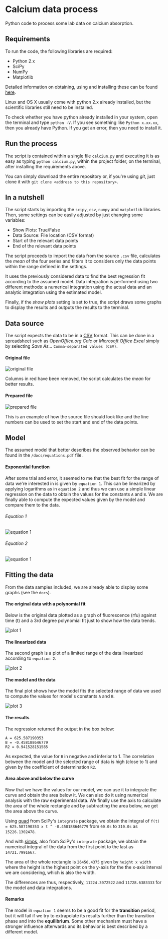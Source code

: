 # Calcium data process

Python code to process some lab data on calcium absorption.

## Requirements

To run the code, the following libraries are required:
* Python 2.x
* SciPy
* NumPy
* Matplotlib

Detailed information on obtaining, using and installing these can be found [here](http://www.scipy.org/install.html).

Linux and OS X usually come with python 2.x already installed, but the scientific libraries still need to be installed.

To check whether you have python already installed in your system, open the terminal and type `python -V`. If you see something like `Python x.xx.xx`, then you already have Python. If you get an error, then you need to install it.

## Run the process

The script is contained within a single file `calcium.py` and executing it is as easy as typing `python calcium.py`, within the project folder, on the terminal, after installing the requirements above.

You can simply download the entire repository or, if you're using _git_, just clone it with `git clone <address to this repository>`.

## In a nutshell

The script starts by importing the `scipy`, `csv`, `numpy` and `matplotlib` libraries. Then, some settings can be easily adjusted by just changing some variables:
* Show Plots: True/False
* Data Source: File location (CSV format)
* Start of the relevant data points
* End of the relevant data points

The script proceeds to import the data from the source `.csv` file, calculates the _mean_ of the four series and filters it to considers only the data points within the range defined in the settings.

It uses the previously considered data to find the best regression fit according to the assumed model. Data integration is performed using two different methods: a numerical integration using the actual data and an analytic integration using the estimated model.

Finally, if the _show plots_ setting is set to true, the script draws some graphs to display the results and outputs the results to the terminal.

## Data source

The script expects the data to be in a [CSV](https://en.wikipedia.org/wiki/Comma-separated_values) format. This can be done in a [spreadsheet](https://en.wikipedia.org/wiki/List_of_spreadsheet_software) such as _OpenOffice.org Calc_ or _Microsoft Office Excel_ simply by selecting _Save As..._ `Comma-separated values (CSV)`.

#### Original file

![original file](/docs/file1.png)

Columns in red have been removed, the script calculates the _mean_ for better results.

#### Prepared file

![prepared file](/docs/file2.png)

This is an example of how the source file should look like and the line numbers can be used to set the start and end of the data points.

## Model

The assumed model that better describes the observed behavior can be found in the `/docs/equations.pdf` file.

#### Exponential function

After some trial and error, it seemed to me that the best fit for the range of data we're interested in is given by `equation 1`. This can be linearized by applying logarithms as in `equation 2` and thus we can use a simple linear regression on the data to obtain the values for the constants `A` and `B`. We are finally able to compute the expected values given by the model and compare them to the data.

###### Equation 1
![equation 1](/docs/eq1.png)

###### Equation 2
![equation 1](/docs/eq2.png)

## Fitting the data

From the data samples included, we are already able to display some graphs (see the `docs`).

#### The original data with a polynomial fit

Below is the original data plotted as a graph of fluorescence (rfu) against time (t) and a 3rd degree polynomial fit just to show how the data trends.

![plot 1](/docs/figure_1.png)

#### The linearized data

The second graph is a plot of a limited range of the data linearized according to `equation 2`.

![plot 2](/docs/figure_2.png)

#### The model and the data

The final plot shows how the model fits the selected range of data we used to compute the values for model's constants `A` and `B`.

![plot 3](/docs/figure_3.png)

#### The results

The regression returned the output in the box below:
```
A = 625.587190353
B = -0.458188646779
R2 = 0.941528151585
```

As expected, the value for `B` in negative and inferior to 1. The correlation between the model and the selected range of data is high (close to 1) and given by the coefficient of determination `R2`.

#### Area above and below the curve

Now that we have the values for our model, we can use it to integrate the curve and obtain the area below it. We can also do it using numerical analysis with the raw experimental data. We finally use the axis to calculate the area of the whole rectangle and by subtracting the area below, we get the area above the curve.

Using [quad](http://docs.scipy.org/doc/scipy/reference/generated/scipy.integrate.quad.html) from SciPy's `integrate` package, we obtain the integral of `f(t) = 625.587190353 x t ^ -0.458188646779` from `60.0s` to `310.0s` as `15226.1302478`.

And with [simps](http://docs.scipy.org/doc/scipy/reference/generated/scipy.integrate.simps.html), also from SciPy's `integrate` package, we obtain the numerical integral of the data from the first point to the last as `14721.7991667`.

The area of the whole rectangle is `26450.4375` given by `height x width` where the height is the highest point on the y-axis for the the x-axis interval we are considering, which is also the width.

The differences are thus, respectively, `11224.3072522` and `11728.6383333` for the model and data integrations.

#### Remarks

The model in `equation 1` seems to be a good fit for the **transition** period, but it will fail if we try to extrapolate its results further than the transition phase and into the **equilibrium**. Some other mechanism must have a stronger influence afterwards and its behavior is best described by a different model.

